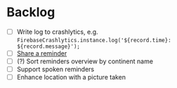 # Backlog

- [ ] Write log to crashlytics, e.g. `FirebaseCrashlytics.instance.log('${record.time}: ${record.message}');`
- [ ] [Share a reminder](https://api.flutter.dev/flutter/material/Icons/share_location-constant.html)
- [ ] (?) Sort reminders overview by continent name
- [ ] Support spoken reminders
- [ ] Enhance location with a picture taken
